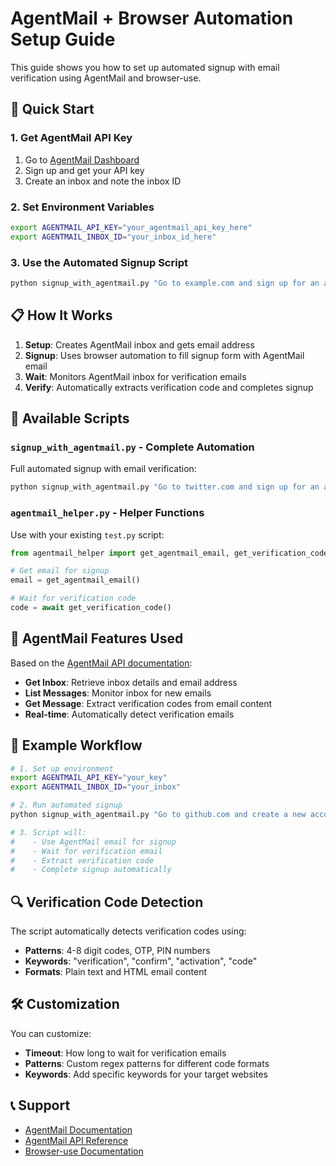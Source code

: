 # AgentMail + Browser Automation Setup Guide

This guide shows you how to set up automated signup with email verification using AgentMail and browser-use.

## 🚀 Quick Start

### 1. Get AgentMail API Key
1. Go to [AgentMail Dashboard](https://app.agentmail.to)
2. Sign up and get your API key
3. Create an inbox and note the inbox ID

### 2. Set Environment Variables
```bash
export AGENTMAIL_API_KEY="your_agentmail_api_key_here"
export AGENTMAIL_INBOX_ID="your_inbox_id_here"
```

### 3. Use the Automated Signup Script
```bash
python signup_with_agentmail.py "Go to example.com and sign up for an account"
```

## 📋 How It Works

1. **Setup**: Creates AgentMail inbox and gets email address
2. **Signup**: Uses browser automation to fill signup form with AgentMail email
3. **Wait**: Monitors AgentMail inbox for verification emails
4. **Verify**: Automatically extracts verification code and completes signup

## 🔧 Available Scripts

### `signup_with_agentmail.py` - Complete Automation
Full automated signup with email verification:
```bash
python signup_with_agentmail.py "Go to twitter.com and sign up for an account"
```

### `agentmail_helper.py` - Helper Functions
Use with your existing `test.py` script:
```python
from agentmail_helper import get_agentmail_email, get_verification_code

# Get email for signup
email = get_agentmail_email()

# Wait for verification code
code = await get_verification_code()
```

## 📧 AgentMail Features Used

Based on the [AgentMail API documentation](https://docs.agentmail.to/api-reference/inboxes/messages/get):

- **Get Inbox**: Retrieve inbox details and email address
- **List Messages**: Monitor inbox for new emails
- **Get Message**: Extract verification codes from email content
- **Real-time**: Automatically detect verification emails

## 🎯 Example Workflow

```bash
# 1. Set up environment
export AGENTMAIL_API_KEY="your_key"
export AGENTMAIL_INBOX_ID="your_inbox"

# 2. Run automated signup
python signup_with_agentmail.py "Go to github.com and create a new account"

# 3. Script will:
#    - Use AgentMail email for signup
#    - Wait for verification email
#    - Extract verification code
#    - Complete signup automatically
```

## 🔍 Verification Code Detection

The script automatically detects verification codes using:
- **Patterns**: 4-8 digit codes, OTP, PIN numbers
- **Keywords**: "verification", "confirm", "activation", "code"
- **Formats**: Plain text and HTML email content

## 🛠️ Customization

You can customize:
- **Timeout**: How long to wait for verification emails
- **Patterns**: Custom regex patterns for different code formats
- **Keywords**: Add specific keywords for your target websites

## 📞 Support

- [AgentMail Documentation](https://docs.agentmail.to)
- [AgentMail API Reference](https://docs.agentmail.to/api-reference)
- [Browser-use Documentation](https://docs.browser-use.com)
